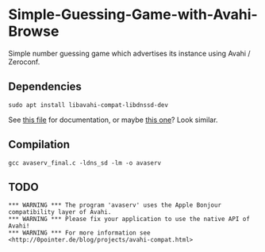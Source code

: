 # Simple-Guessing-Game-with-Avahi-Browse

Simple number guessing game which advertises its instance using Avahi / Zeroconf.

## Dependencies

```
sudo apt install libavahi-compat-libdnssd-dev
```

See [this file](/usr/include/dns_sd.h) for documentation, or maybe
[this one](/usr/include/avahi-compat-libdns_sd/dns_sd.h)? Look similar.

## Compilation

```
gcc avaserv_final.c -ldns_sd -lm -o avaserv
```

## TODO

```
*** WARNING *** The program 'avaserv' uses the Apple Bonjour compatibility layer of Avahi.
*** WARNING *** Please fix your application to use the native API of Avahi!
*** WARNING *** For more information see <http://0pointer.de/blog/projects/avahi-compat.html>
```

